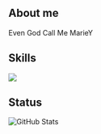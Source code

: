 ## About me
Even God Call Me MarieY

## Skills
<p align="left">
 <a href="https://github.com/moji55">
   <img src="https://skillicons.dev/icons?i=html,css,sass,tailwind,js,jquery,docker,git,github,mysql,graphql,prisma,php,laravel,symfony,nodejs,vue,nuxtjs,blender,ps" />
 </a>
</p>


## Status
![GitHub Stats](https://github-readme-stats.vercel.app/api?username=moji55&theme=radical&show_icons=true&hide_border=true&count_private=true)
